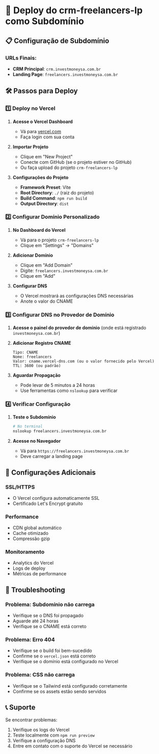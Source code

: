 # 🚀 Deploy do crm-freelancers-lp como Subdomínio

## 📋 Configuração de Subdomínio

### **URLs Finais:**
- **CRM Principal**: `crm.investmoneysa.com.br`
- **Landing Page**: `freelancers.investmoneysa.com.br`

## 🛠️ Passos para Deploy

### **1️⃣ Deploy no Vercel**

1. **Acesse o Vercel Dashboard**
   - Vá para [vercel.com](https://vercel.com)
   - Faça login com sua conta

2. **Importar Projeto**
   - Clique em "New Project"
   - Conecte com GitHub (se o projeto estiver no GitHub)
   - Ou faça upload do projeto `crm-freelancers-lp`

3. **Configurações do Projeto**
   - **Framework Preset**: Vite
   - **Root Directory**: `./` (raiz do projeto)
   - **Build Command**: `npm run build`
   - **Output Directory**: `dist`

### **2️⃣ Configurar Domínio Personalizado**

1. **No Dashboard do Vercel**
   - Vá para o projeto `crm-freelancers-lp`
   - Clique em "Settings" → "Domains"

2. **Adicionar Domínio**
   - Clique em "Add Domain"
   - Digite: `freelancers.investmoneysa.com.br`
   - Clique em "Add"

3. **Configurar DNS**
   - O Vercel mostrará as configurações DNS necessárias
   - Anote o valor do CNAME

### **3️⃣ Configurar DNS no Provedor de Domínio**

1. **Acesse o painel do provedor de domínio** (onde está registrado `investmoneysa.com.br`)

2. **Adicionar Registro CNAME**
   ```
   Tipo: CNAME
   Nome: freelancers
   Valor: cname.vercel-dns.com (ou o valor fornecido pelo Vercel)
   TTL: 3600 (ou padrão)
   ```

3. **Aguardar Propagação**
   - Pode levar de 5 minutos a 24 horas
   - Use ferramentas como `nslookup` para verificar

### **4️⃣ Verificar Configuração**

1. **Teste o Subdomínio**
   ```bash
   # No terminal
   nslookup freelancers.investmoneysa.com.br
   ```

2. **Acesse no Navegador**
   - Vá para `https://freelancers.investmoneysa.com.br`
   - Deve carregar a landing page

## 🔧 Configurações Adicionais

### **SSL/HTTPS**
- O Vercel configura automaticamente SSL
- Certificado Let's Encrypt gratuito

### **Performance**
- CDN global automático
- Cache otimizado
- Compressão gzip

### **Monitoramento**
- Analytics do Vercel
- Logs de deploy
- Métricas de performance

## 🚨 Troubleshooting

### **Problema: Subdomínio não carrega**
- Verifique se o DNS foi propagado
- Aguarde até 24 horas
- Verifique se o CNAME está correto

### **Problema: Erro 404**
- Verifique se o build foi bem-sucedido
- Confirme se o `vercel.json` está correto
- Verifique se o domínio está configurado no Vercel

### **Problema: CSS não carrega**
- Verifique se o Tailwind está configurado corretamente
- Confirme se os assets estão sendo servidos

## 📞 Suporte

Se encontrar problemas:
1. Verifique os logs do Vercel
2. Teste localmente com `npm run preview`
3. Verifique a configuração DNS
4. Entre em contato com o suporte do Vercel se necessário
